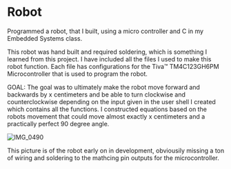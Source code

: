 # Robot
Programmed a robot, that I built, using a micro controller and C in my Embedded Systems class.

This robot was hand built and required soldering, which is something I learned from this project. I have included all the files I used to make this robot function. Each file has configurations for the Tiva™ TM4C123GH6PM Microcontroller that is used to program the robot. 

GOAL:
The goal was to ultimately make the robot move forward and backwards by x centimeters and be able to turn clockwise and counterclockwise depending on the input given in the user shell I created which contains all the functions. I constructed equations based on the robots movement that could move almost exactly x centimeters and a practically perfect 90 degree angle.



![IMG_0490](https://user-images.githubusercontent.com/60237556/128783940-d21ebd61-98be-498e-8d43-45b8dafa4d05.jpg)

This picture is of the robot early on in development, obviousily missing a ton of wiring and soldering to the mathcing pin outputs for the microcontroller.
